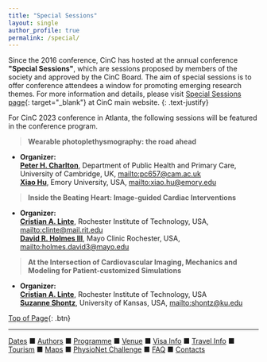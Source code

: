 ```yaml
---
title: "Special Sessions"
layout: single
author_profile: true
permalink: /special/
---
```

<a name="top"></a>
Since the 2016 conference, CinC has hosted at the annual conference **"Special Sessions"**, which are sessions proposed by members of the society and approved by the CinC Board. The aim of special sessions is to offer conference attendees a window for promoting emerging research themes. For more information and details, please visit [Special Sessions page](https://cinc.org/special-sessions-2/){: target="_blank"} at CinC main website.
{: .text-justify}

For CinC 2023 conference in Atlanta, the following sessions will be featured in the conference program.
> **Wearable photoplethysmography: the road ahead**

  - **Organizer:**\
    <u><strong>Peter H. Charlton</strong></u>, Department of Public Health and Primary Care, University of Cambridge, UK, <mailto:pc657@cam.ac.uk>\
    <u><strong>Xiao Hu</strong></u>, Emory University, USA, <mailto:xiao.hu@emory.edu>

> **Inside the Beating Heart: Image-guided Cardiac Interventions**

  - **Organizer:**\
    <u><strong>Cristian A. Linte</strong></u>, Rochester Institute of Technology, USA, <mailto:clinte@mail.rit.edu>\
    <u><strong>David R. Holmes III</strong></u>, Mayo Clinic Rochester, USA, <mailto:holmes.david3@mayo.edu>

> **At the Intersection of Cardiovascular Imaging, Mechanics and Modeling for Patient-customized Simulations**

  - **Organizer:**\
    <u><strong>Cristian A. Linte</strong></u>, Rochester Institute of Technology, USA\
    <u><strong>Suzanne Shontz</strong></u>, University of Kansas, USA, <mailto:shontz@ku.edu>



[Top of Page](#top){: .btn}

---

[Dates](../dates/) &#9632; [Authors](../authors) &#9632; [Programme](../programme/) &#9632; [Venue](../venue/) &#9632; [Visa Info](../visa) &#9632; [Travel Info](../travel) &#9632; [Tourism](../tourism/) &#9632; [Maps](../map)  &#9632; [PhysioNet Challenge](../challenge/) &#9632; [FAQ](../faq/) &#9632; [Contacts](../contact/)
